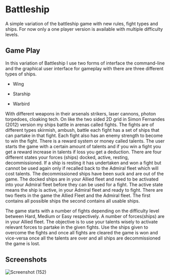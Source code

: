 # Battleship

A simple variation of the battleship game with new rules, fight types and ships. For now only a one player version is available with multiple difficulty levels.

## Game Play

In this variation of Battleship I use two forms of interface the command-line and the graphical user interface for gameplay with there are three different types of ships. 

- Wing  

- Starship  

- Warbird 

With different weapons in their arsenals strikers, laser cannons, photon torpedoes, cloaking tech. On like the two sided 2D grid in Simon Fernandes (2012) version my ships battle in arenas called fights. The fights are of different types skirmish, ambush, battle each fight has a set of ships that can partake in that fight. Each fight also has an enemy strength to become to win the fight. There is a reward system or money called talents. The user starts the game with a certain amount of talents and if you win a fight you get a reward increase in talents if loss you get a deduction. There are four different states your forces (ships) docked, active, resting, decommissioned. If a ship is resting it has undertaken and won a fight but cannot be used again only if recalled back to the Admiral fleet which will cost talents. The decommissioned ships have been suck and are out of the game. The docked ships are in your Allied fleet and need to be activated into your Admiral fleet before they can be used for a fight. The active state means the ship is active, in your Admiral fleet and ready to fight. There are two fleets in the game the Allied Fleet and the Admiral fleet. The first contains all possible ships the second contains all usable ships.  

The game starts with a number of fights depending on the difficulty level between Hard, Medium or Easy respectively. A number of forces(ships) are in your Allied fleet. The objective is to use your talents wisely to activate relevant forces to partake in the given fights. Use the ships given to overcome the fights and once all fights are cleared the game is won and vice-versa once all the talents are over and all ships are decommissioned the game is lost. 

## Screenshots 
![Screenshot (152)](https://user-images.githubusercontent.com/71400898/189983566-623aebf2-a979-440c-9791-ef8dcc414c2f.png)


